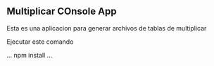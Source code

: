 

## Multiplicar COnsole App

Esta es una aplicacion para generar archivos de tablas de multiplicar

Ejecutar este comando

...
npm install
...
